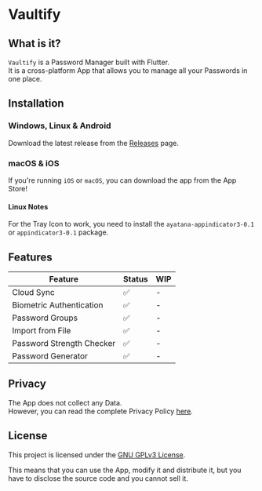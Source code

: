 # Vaultify

## What is it?

`Vaultify` is a Password Manager built with Flutter.
<br>
It is a cross-platform App that allows you to manage all your Passwords in one place.

## Installation

### Windows, Linux & Android

Download the latest release from the [Releases](https://github.com/danfq/Vaultify/releases) page.

### macOS & iOS

If you're running `iOS` or `macOS`, you can download the app from the App Store!

#### Linux Notes

For the Tray Icon to work, you need to install the `ayatana-appindicator3-0.1` or `appindicator3-0.1` package.

## Features

| Feature | Status | WIP |
|---------|--------|--------|
| Cloud Sync | ✅ | - |
| Biometric Authentication | ✅ | - |
| Password Groups | ✅ | - |
| Import from File | ✅ | - |
| Password Strength Checker | ✅ | - |
| Password Generator | ✅ | - |

## Privacy

The App does not collect any Data.<br>
However, you can read the complete Privacy Policy [here](https://github.com/danfq/Vaultify/blob/main/PRIVACY.md).

## License

This project is licensed under the [GNU GPLv3 License](https://choosealicense.com/licenses/gpl-3.0/).

This means that you can use the App, modify it and distribute it, but you have to disclose the source code and you cannot sell it.